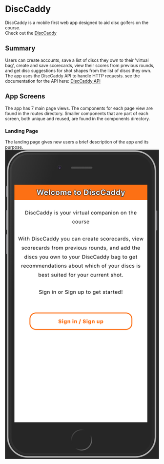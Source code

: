 # DiscCaddy
DiscCaddy is a mobile first web app designed to aid disc golfers on the course.<br> 
Check out the [DiscCaddy](https://disccaddy.vercel.app)

## Summary
Users can create accounts, save a list of discs they own to their 'virtual bag', create and save scorecards, view their scores from previous rounds, and get disc suggestions for shot shapes from the list of discs they own.<br>
The app uses the DiscCaddy API to handle HTTP requests. see the documentation for the API here: [DiscCaddy API](https://github.com/jgbowser/DiscCaddy-server)

## App Screens
The app has 7 main page views. The components for each page view are found in the routes directory. Smaller components that are part of each screen, both unique and reused, are found in the components directory.

### Landing Page
The landing page gives new users a brief description of the app and its purpose.<br>
![landing Page view](/src/images/README-assets/landing-page.jpg)



